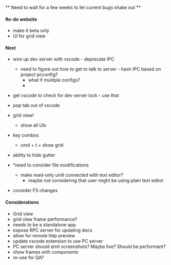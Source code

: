 ** Need to wait for a few weeks to let current bugs shake out **

#### Re-do website

- make it beta only
- UI for grid view


#### Next

- wire up dev server with vscode - deprecate IPC
  - need to figure out how to get to talk to server - hash IPC based on project pcconfig?
    - what if mulitple configs?
    - 
- get vscode to check for dev server lock - use that
- pop tab out of vscode 

- grid view!
  - show all UIs

- key combos
  - cmd + t = show grid

- ability to hide gutter

- *need to consider file modifications
  - make read-only until connected with text editor?
    - maybe not considering that user might be using plain text editor

- consider FS changes

#### Considerations

- Grid view
- grid view frame performance? 
- needs to be a standalone app
- expose RPC server for updating docs
- allow for remote http preview
- update vscode extension to use PC server
- PC server should emit screenshots? Maybe live? Should be performant?
- show frames with components
- re-use for QA?
